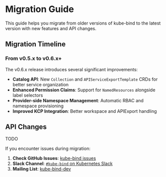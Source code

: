 # Migration Guide

This guide helps you migrate from older versions of kube-bind to the latest version with new features and API changes.

## Migration Timeline

### From v0.5.x to v0.6.x+

The v0.6.x release introduces several significant improvements:

- **Catalog API**: New `Collection` and `APIServiceExportTemplate` CRDs for better service organization
- **Enhanced Permission Claims**: Support for `NamedResources` alongside label selectors
- **Provider-side Namespace Management**: Automatic RBAC and namespace provisioning
- **Improved KCP Integration**: Better workspace and APIExport handling

## API Changes

TODO

If you encounter issues during migration:

1. **Check GitHub Issues**: [kube-bind issues](https://github.com/kube-bind/kube-bind/issues)
2. **Slack Channel**: [`#kube-bind` on Kubernetes Slack](https://kubernetes.slack.com/archives/C046PRXNJ4W)
3. **Mailing List**: [kube-bind-dev](https://groups.google.com/g/kube-bind-dev)